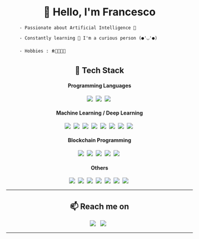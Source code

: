 <h1 align="center"> 👋 Hello, I'm Francesco </h1>

<p align="center">
  <samp> 
    
         - Passionate about Artificial Intelligence 🤖
    
         - Constantly learning 📖 I'm a curious person (●'◡'●)
    
         - Hobbies : ⛹️🏀🎶🧑‍🍳 
  </samp>
</p>

<h2 align="center"> 🔭 Tech Stack</h2>
<h4 align="center"> Programming Languages</h4>
<p align="center">
  <img src="https://img.shields.io/badge/python-3670A0?style=for-the-badge&logo=python&logoColor=ffdd54" />&nbsp;
  <img src="https://img.shields.io/badge/r-%23276DC3.svg?style=for-the-badge&logo=r&logoColor=white" />&nbsp;
  <img src="https://img.shields.io/badge/Go-00ADD8?style=for-the-badge&logo=go&logoColor=white" />&nbsp;
</p>

<h4 align="center"> Machine Learning / Deep Learning</h4>
<p align="center">
  <img src="https://img.shields.io/badge/PyTorch-%23EE4C2C.svg?style=for-the-badge&logo=PyTorch&logoColor=white" />&nbsp;
  <img src="https://img.shields.io/badge/TensorFlow-%23FF6F00.svg?style=for-the-badge&logo=TensorFlow&logoColor=white" />&nbsp;
  <img src="https://img.shields.io/badge/scikit--learn-%23F7931E.svg?style=for-the-badge&logo=scikit-learn&logoColor=white" />&nbsp;
  <img src="https://img.shields.io/badge/numpy-%23013243.svg?style=for-the-badge&logo=numpy&logoColor=white" />&nbsp;
  <img src="https://img.shields.io/badge/pandas-%23150458.svg?style=for-the-badge&logo=pandas&logoColor=white" />&nbsp;
  <img src="https://img.shields.io/badge/Plotly-%233F4F75.svg?style=for-the-badge&logo=plotly&logoColor=white" />&nbsp;
  <img src="https://img.shields.io/badge/SciPy-%230C55A5.svg?style=for-the-badge&logo=scipy&logoColor=%white" />&nbsp;
  <img src="https://img.shields.io/badge/opencv-%23white.svg?style=for-the-badge&logo=opencv&logoColor=white" />&nbsp;
</p>

<h4 align="center"> Blockchain Programming</h4>
<p align="center">
  <img src="https://img.shields.io/badge/Solidity-%23363636.svg?style=for-the-badge&logo=solidity&logoColor=white" />&nbsp;
  <img src="https://img.shields.io/badge/react-%2320232a.svg?style=for-the-badge&logo=react&logoColor=%2361DAFB" />&nbsp;
  <img src="https://img.shields.io/badge/web3.js-F16822?style=for-the-badge&logo=web3.js&logoColor=white" />&nbsp;
  <img src="https://img.shields.io/badge/html5-%23E34F26.svg?style=for-the-badge&logo=html5&logoColor=white" />&nbsp;
  <img src="https://img.shields.io/badge/css3-%231572B6.svg?style=for-the-badge&logo=css3&logoColor=white" />&nbsp;
</p>

<h4 align="center"> Others</h4>
<p align="center">
  <img src="https://img.shields.io/badge/flask-%23000.svg?style=for-the-badge&logo=flask&logoColor=white" />&nbsp;
  <img src="https://img.shields.io/badge/Qt-%23217346.svg?style=for-the-badge&logo=Qt&logoColor=white" />&nbsp;
  <img src="https://img.shields.io/badge/AWS-%23FF9900.svg?style=for-the-badge&logo=amazon-aws&logoColor=white" />&nbsp;
  <img src="https://img.shields.io/badge/GoogleCloud-%234285F4.svg?style=for-the-badge&logo=google-cloud&logoColor=white" />&nbsp;
  <img src="https://img.shields.io/badge/heroku-%23430098.svg?style=for-the-badge&logo=heroku&logoColor=white" />&nbsp;
  <img src="https://img.shields.io/badge/docker-%230db7ed.svg?style=for-the-badge&logo=docker&logoColor=white" />&nbsp;
  <img src="https://img.shields.io/badge/kubernetes-%23326ce5.svg?style=for-the-badge&logo=kubernetes&logoColor=white" />&nbsp;
</p>

<hr>

<h2  align="center">📫 Reach me on</h2>
<p align="center">
  <a target="_blank"href="https://www.linkedin.com/in/francesco-farinola-274b56184/"><img src="https://img.shields.io/badge/linkedin-%230077B5.svg?&style=for-the-badge&logo=linkedin&logoColor=white" /></a>&nbsp;&nbsp;
  <a href="mailto:francescofarinola1@gmail.com?subject=Hello%20Francesco,%20From%20Github"><img src="https://img.shields.io/badge/gmail-%23D14836.svg?&style=for-the-badge&logo=gmail&logoColor=white" /></a>&nbsp;&nbsp;
</p>

<hr>


